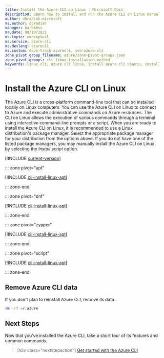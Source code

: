 ```yaml
---
title: Install the Azure CLI on Linux | Microsoft Docs
description: Learn how to install and run the Azure CLI on Linux manually. You can install the Azure CLI on Linux computers with one command or a step-by-step process.
author: dbradish-microsoft
ms.author: dbradish
manager: barbkess
ms.date: 08/19/2021
ms.topic: conceptual
ms.service: azure-cli
ms.devlang: azurecli 
ms.custom: devx-track-azurecli, seo-azure-cli
zone_pivot_group_filename: azure/zone-pivot-groups.json
zone_pivot_groups: cli-linux-installation-method
keywords: linux cli, azure cli linux, install azure cli ubuntu, install azure cli linux
---
```


# Install the Azure CLI on Linux

The Azure CLI is a cross-platform command-line tool that can be installed locally on Linux computers. You can use the Azure CLI on Linux to connect to Azure and execute administrative commands on Azure resources. The CLI on Linux allows the execution of various commands through a terminal using interactive command-line prompts or a script.
When you are ready to install the Azure CLI on Linux, it is recommended to use a Linux distribution's package manager. Select the appropriate package manager for your distribution from the options above.  If you do not have one of the listed package managers, you may manually install the Azure CLI on Linux by selecting the *Install script* option.

[!INCLUDE [current-version](includes/current-version.md)]

::: zone pivot="apt"

[!INCLUDE [cli-install-linux-apt](includes/cli-install-linux-apt.md)]

::: zone-end

::: zone pivot="dnf"

[!INCLUDE [cli-install-linux-apt](includes/cli-install-linux-dnf.md)]

::: zone-end

::: zone pivot="zypper"

[!INCLUDE [cli-install-linux-apt](includes/cli-install-linux-zypper.md)]

::: zone-end

::: zone pivot="script"

[!INCLUDE [cli-install-linux-apt](includes/cli-install-linux-script.md)]

::: zone-end

## Remove Azure CLI data

If you don't plan to reinstall Azure CLI, remove its data.

```bash
rm -rf ~/.azure
```

## Next Steps

Now that you've installed the Azure CLI, take a short tour of its features and common commands.

> [!div class="nextstepaction"]
> [Get started with the Azure CLI](get-started-with-azure-cli.md)
